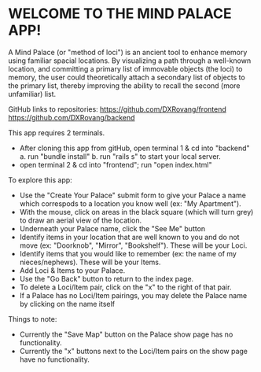 # WELCOME TO THE MIND PALACE APP!

A Mind Palace (or "method of loci") is an ancient tool to enhance memory
using familiar spacial locations.  By visualizing a path through a well-known
location, and committing a primary list of immovable objects (the loci) to 
memory, the user could theoretically attach a secondary list of objects to the 
primary list, thereby improving the ability to recall the second (more unfamiliar)
list.

GitHub links to repositories:
https://github.com/DXRovang/frontend
https://github.com/DXRovang/backend


This app requires 2 terminals.  
- After cloning this app from gitHub, open terminal 1 & cd into "backend"
  a. run "bundle install"
  b. run "rails s" to start your local server.
- open terminal 2 & cd into "frontend"; run "open index.html"

To explore this app:
- Use the "Create Your Palace" submit form to give your Palace a name
  which correspods to a location you know well (ex: "My Apartment").
- With the mouse, click on areas in the black square (which will turn grey)
  to draw an aerial view of the location.
- Underneath your Palace name, click the "See Me" button
- Identify items in your location that are well known to you and do not move
  (ex:  "Doorknob", "Mirror", "Bookshelf").  These will be your Loci.
- Identify items that you would like to remember (ex: the name of my nieces/nephews). 
  These will be your Items.
- Add Loci & Items to your Palace.
- Use the "Go Back" button to return to the index page.
- To delete a Loci/Item pair, click on the "x" to the right of that pair.
- If a Palace has no Loci/Item pairings, you may delete the Palace name 
  by clicking on the name itself

Things to note:
- Currently the "Save Map" button on the Palace show page has no functionality.
- Currently the "x" buttons next to the Loci/Item pairs on the show page have
  no functionality.
